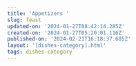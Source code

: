 ```yaml
---
title: 'Appetizers '
slug: feast
updated-on: '2024-01-27T08:42:14.285Z'
created-on: '2024-01-27T05:20:01.116Z'
published-on: '2024-02-21T16:18:37.685Z'
layout: '[dishes-category].html'
tags: dishes-category
---
```



